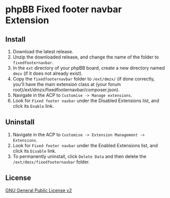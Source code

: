 # phpBB Fixed footer navbar Extension

## Install

1. Download the latest release.
2. Unzip the downloaded release, and change the name of the folder to `fixedfooternavbar`.
3. In the `ext` directory of your phpBB board, create a new directory named `dmzx` (if it does not already exist).
4. Copy the `fixedfooternavbar` folder to `/ext/dmzx/` (if done correctly, you'll have the main extension class at (your forum root)/ext/dmzx/fixedfooternavbar/composer.json).
5. Navigate in the ACP to `Customise -> Manage extensions`.
6. Look for `Fixed footer navbar` under the Disabled Extensions list, and click its `Enable` link.

## Uninstall

1. Navigate in the ACP to `Customise -> Extension Management -> Extensions`.
2. Look for `Fixed footer navbar` under the Enabled Extensions list, and click its `Disable` link.
3. To permanently uninstall, click `Delete Data` and then delete the `/ext/dmzx/fixedfooternavbar` folder.

## License
[GNU General Public License v2](http://opensource.org/licenses/GPL-2.0)
